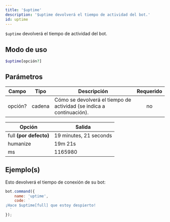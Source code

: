 ```yaml
---
title: '$uptime'
description: '$uptime devolverá el tiempo de actividad del bot.'
id: uptime
---
```


`$uptime` devolverá el tiempo de actividad del bot.

## Modo de uso

```php
$uptime[opción?]
```

## Parámetros

| Campo   | Tipo   | Descripción                                                          | Requerido |
| ------- | ------ | -------------------------------------------------------------------- |:---------:|
| opción? | cadena | Cómo se devolverá el tiempo de actividad (se indica a continuación). |    no     |

| Opción                 | Salida                 |
| ---------------------- | ---------------------- |
| full **(por defecto)** | 19 minutes, 21 seconds |
| humanize               | 19m 21s                |
| ms                     | 1165980                |

## Ejemplo(s)

Esto devolverá el tiempo de conexión de su bot:

```javascript
bot.command({
    name: 'uptime',
    code: `
¡Hace $uptime[full] que estoy despierto!
  `
});
```
